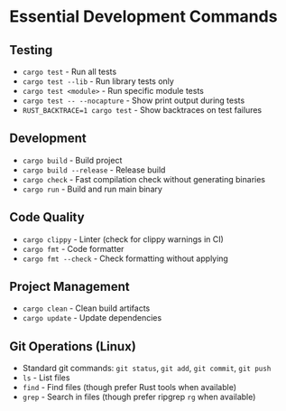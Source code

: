 # Essential Development Commands

## Testing
- `cargo test` - Run all tests
- `cargo test --lib` - Run library tests only  
- `cargo test <module>` - Run specific module tests
- `cargo test -- --nocapture` - Show print output during tests
- `RUST_BACKTRACE=1 cargo test` - Show backtraces on test failures

## Development
- `cargo build` - Build project
- `cargo build --release` - Release build
- `cargo check` - Fast compilation check without generating binaries
- `cargo run` - Build and run main binary

## Code Quality  
- `cargo clippy` - Linter (check for clippy warnings in CI)
- `cargo fmt` - Code formatter
- `cargo fmt --check` - Check formatting without applying

## Project Management
- `cargo clean` - Clean build artifacts
- `cargo update` - Update dependencies

## Git Operations (Linux)
- Standard git commands: `git status`, `git add`, `git commit`, `git push`
- `ls` - List files
- `find` - Find files (though prefer Rust tools when available)
- `grep` - Search in files (though prefer ripgrep `rg` when available)
